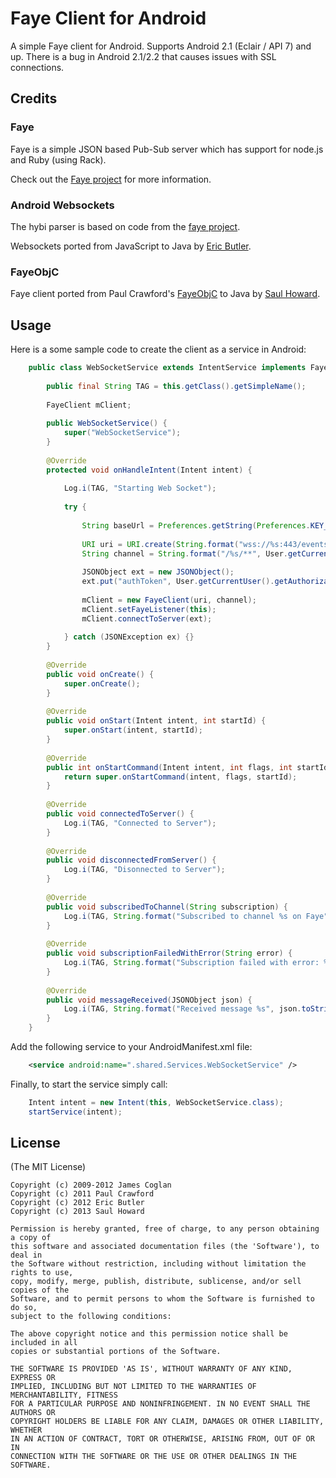 # Faye Client for Android

A simple Faye client for Android. Supports Android 2.1 (Eclair / API 7) and up.  There is a bug in Android 2.1/2.2 that causes issues with SSL connections. 

## Credits

### Faye
Faye is a simple JSON based Pub-Sub server which has support for node.js and Ruby (using Rack).

Check out the [Faye project](http://faye.jcoglan.com) for more information.

### Android Websockets
The hybi parser is based on code from the [faye project](https://github.com/faye/faye-websocket-node).

Websockets ported from JavaScript to Java by [Eric Butler](eric@codebutler.com).

### FayeObjC
Faye client ported from Paul Crawford's [FayeObjC](https://github.com/pcrawfor/FayeObjC) to Java by [Saul Howard](saulpower1@gmail.com).

## Usage

Here is a some sample code to create the client as a service in Android:

```java
	public class WebSocketService extends IntentService implements FayeListener {
	
		public final String TAG = this.getClass().getSimpleName();
		
		FayeClient mClient;
		
		public WebSocketService() {
			super("WebSocketService");
		}
	
		@Override
		protected void onHandleIntent(Intent intent) {
			
			Log.i(TAG, "Starting Web Socket");
			
			try {
				
				String baseUrl = Preferences.getString(Preferences.KEY_FAYE_HOST, DebugActivity.PROD_FAYE_HOST);
				
				URI uri = URI.create(String.format("wss://%s:443/events", baseUrl));
				String channel = String.format("/%s/**", User.getCurrentUser().getUserId());
				
				JSONObject ext = new JSONObject();
				ext.put("authToken", User.getCurrentUser().getAuthorizationToken());
				
				mClient = new FayeClient(uri, channel);
				mClient.setFayeListener(this);
				mClient.connectToServer(ext);
				
			} catch (JSONException ex) {}
		}
	
		@Override
		public void onCreate() {
			super.onCreate();
		}
	
		@Override
		public void onStart(Intent intent, int startId) {
			super.onStart(intent, startId);
		}
	
		@Override
		public int onStartCommand(Intent intent, int flags, int startId) {
			return super.onStartCommand(intent, flags, startId);
		}
	
		@Override
		public void connectedToServer() {
			Log.i(TAG, "Connected to Server");
		}
	
		@Override
		public void disconnectedFromServer() {
			Log.i(TAG, "Disonnected to Server");
		}
	
		@Override
		public void subscribedToChannel(String subscription) {
			Log.i(TAG, String.format("Subscribed to channel %s on Faye", subscription));
		}
	
		@Override
		public void subscriptionFailedWithError(String error) {
			Log.i(TAG, String.format("Subscription failed with error: %s", error));
		}
	
		@Override
		public void messageReceived(JSONObject json) {
			Log.i(TAG, String.format("Received message %s", json.toString()));
		}
	}
```

Add the following service to your AndroidManifest.xml file:

```xml
	<service android:name=".shared.Services.WebSocketService" />
```

Finally, to start the service simply call:

```java
	Intent intent = new Intent(this, WebSocketService.class);
	startService(intent);
```

## License

(The MIT License)
	
	Copyright (c) 2009-2012 James Coglan
	Copyright (c) 2011 Paul Crawford 
	Copyright (c) 2012 Eric Butler
	Copyright (c) 2013 Saul Howard
	
	Permission is hereby granted, free of charge, to any person obtaining a copy of
	this software and associated documentation files (the 'Software'), to deal in
	the Software without restriction, including without limitation the rights to use,
	copy, modify, merge, publish, distribute, sublicense, and/or sell copies of the
	Software, and to permit persons to whom the Software is furnished to do so,
	subject to the following conditions:
	
	The above copyright notice and this permission notice shall be included in all
	copies or substantial portions of the Software.
	
	THE SOFTWARE IS PROVIDED 'AS IS', WITHOUT WARRANTY OF ANY KIND, EXPRESS OR
	IMPLIED, INCLUDING BUT NOT LIMITED TO THE WARRANTIES OF MERCHANTABILITY, FITNESS
	FOR A PARTICULAR PURPOSE AND NONINFRINGEMENT. IN NO EVENT SHALL THE AUTHORS OR
	COPYRIGHT HOLDERS BE LIABLE FOR ANY CLAIM, DAMAGES OR OTHER LIABILITY, WHETHER
	IN AN ACTION OF CONTRACT, TORT OR OTHERWISE, ARISING FROM, OUT OF OR IN
	CONNECTION WITH THE SOFTWARE OR THE USE OR OTHER DEALINGS IN THE SOFTWARE.
	 
